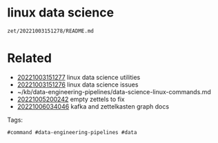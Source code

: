 # linux data science

` zet/20221003151278/README.md `

# Related

- [20221003151277](/zet/20221003151277/README.md) linux data science utilities
- [20221003151276](/zet/20221003151276/README.md) linux data science issues
- ~/kb/data-engineering-pipelines/data-science-linux-commands.md
- [20221005200242](/zet/20221005200242/README.md) empty zettels to fix
- [20221006034046](/zet/20221006034046/README.md) kafka and zettelkasten graph docs

Tags:

    #command #data-engineering-pipelines #data 
